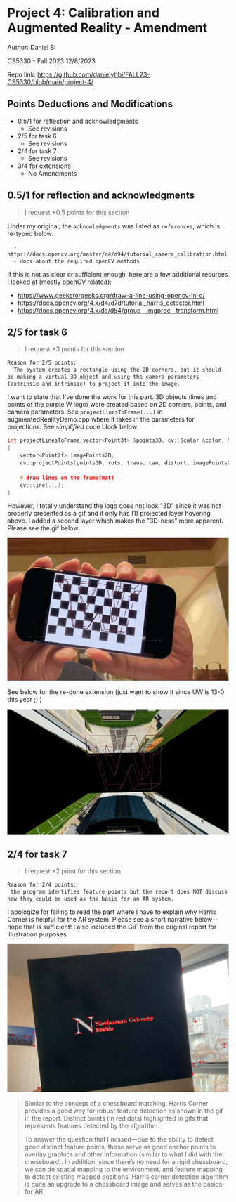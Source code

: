 # Project 4: Calibration and Augmented Reality - Amendment
Author: Daniel Bi

CS5330 - Fall 2023
12/8/2023

Repo link: https://github.com/danielyhbi/FALL23-CS5330/blob/main/project-4/

## Points Deductions and Modifications
- 0.5/1 for reflection and acknowledgments
  - See revisions
- 2/5 for task 6
  - See revisions
- 2/4 for task 7
  - See revisions
- 3/4 for extensions 
  - No Amendments

## 0.5/1 for reflection and acknowledgments
> I request +0.5 points for this section

Under my original, the `acknowledgments` was listed as `references`, which is re-typed below:
```
  - https://docs.opencv.org/master/d4/d94/tutorial_camera_calibration.html
  - docs about the required openCV methods
```

If this is not as clear or sufficient enough, here are a few additional reources I looked at (mostly openCV related):
- https://www.geeksforgeeks.org/draw-a-line-using-opencv-in-c/
- https://docs.opencv.org/4.x/d4/d7d/tutorial_harris_detector.html
- https://docs.opencv.org/4.x/da/d54/group__imgproc__transform.html

## 2/5 for task 6
> I request +3 points for this section

```
Reason for 2/5 points:
  The system creates a rectangle using the 2D corners, but it should be making a virtual 3D object and using the camera parameters (extrinsic and intrinsic) to project it into the image.
```

I want to state that I've done the work for this part. 3D objects (lines and points of the purple W logo) were created based on 2D corners, points, and camera parameters. See `projectLinesToFrame(...)` in augmentedRealityDemo.cpp where it takes in the parameters for projections. See *simplified* code block below:

```cpp
int projectLinesToFrame(vector<Point3f> &points3D, cv::Scalar &color, Mat &frame, Mat &rots, Mat &trans, Mat &cam, Mat &distort)
{
    vector<Point2f> imagePoints2D;
    cv::projectPoints(points3D, rots, trans, cam, distort, imagePoints2D);

    # draw lines on the frame(mat)
    cv::line(...);
}
```

However, I totally understand the logo does not look "3D" since it was not properly presented as a gif and it only has (1) projected layer hovering above. I added a second layer which makes the "3D-ness" more apparent. Please see the gif below:

![OG image "1016.jpg"](amendments/phone_project_3D.gif)

See below for the re-done extension (just want to show it since UW is 13-0 this year ;) )

![OG image "1016.jpg"](amendments/image_layer_3D.gif)

## 2/4 for task 7
> I request +2 point for this section

```
Reason for 2/4 points:
 the program identifies feature points but the report does NOT discuss how they could be used as the basis for an AR system.
```

I apologize for failing to read the part where I have to explain why Harris Corner is helpful for the AR system. Please see a short narrative below--hope that is sufficient! I also included the GIF from the original report for illustration purposes.

![OG image "1016.jpg"](data/7_hc2.png)

>Similar to the concept of a chessboard matching, Harris Corner provides a good way for robust feature detection as shown in the gif in the report. Distinct points (in red dots) highlighted in gifs that represents features detected by the algorithm.
>
>To answer the question that I missed—due to the ability to detect good distinct feature points, those serve as good anchor points to overlay graphics and other information (similar to what I did with the chessboard). In addition, since there’s no need for a rigid chessboard, we can do spatial mapping to the environment, and feature mapping to detect existing mapped positions. Harris corner detection algorithm is quite an upgrade to a chessboard image and serves as the basics for AR.